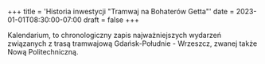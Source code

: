 +++
title = 'Historia inwestycji "Tramwaj na Bohaterów Getta"'
date = 2023-01-01T08:30:00-07:00
draft = false
+++

Kalendarium, to chronologiczny zapis najważniejszych wydarzeń związanych z trasą tramwajową Gdańsk-Południe - Wrzeszcz, zwanej także Nową Politechniczną.